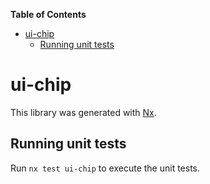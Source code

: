 <!-- START doctoc generated TOC please keep comment here to allow auto update -->
<!-- DON'T EDIT THIS SECTION, INSTEAD RE-RUN doctoc TO UPDATE -->
**Table of Contents**

- [ui-chip](#ui-chip)
  - [Running unit tests](#running-unit-tests)

<!-- END doctoc generated TOC please keep comment here to allow auto update -->

# ui-chip

This library was generated with [Nx](https://nx.dev).


## Running unit tests

Run `nx test ui-chip` to execute the unit tests.

